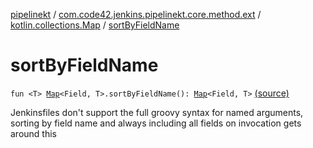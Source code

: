[pipelinekt](../../index.md) / [com.code42.jenkins.pipelinekt.core.method.ext](../index.md) / [kotlin.collections.Map](index.md) / [sortByFieldName](./sort-by-field-name.md)

# sortByFieldName

`fun <T> `[`Map`](https://kotlinlang.org/api/latest/jvm/stdlib/kotlin.collections/-map/index.html)`<Field, T>.sortByFieldName(): `[`Map`](https://kotlinlang.org/api/latest/jvm/stdlib/kotlin.collections/-map/index.html)`<Field, T>` [(source)](https://github.com/code42/pipelinekt/tree/master/core/src/main/kotlin/com/code42/jenkins/pipelinekt/core/method/ext/PipelineMethodExt.kt#L9)

Jenkinsfiles don't support the full groovy syntax for named arguments, sorting by
field name and always including all fields on invocation gets around this

